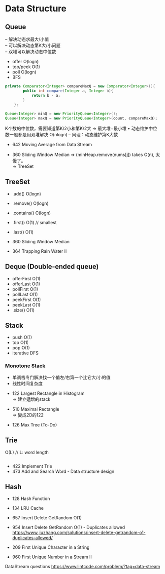 # Data Structure
## Queue
– 解决动态求最大/小值 </br>
– 可以解决动态第K大/小问题 </br>
– 双堆可以解决动态中位数 </br>

* offer O(logn)
* top/peek O(1)
* poll O(logn) 
* BFS

``` java
private Comparator<Integer> compareMaxQ = new Comparator<Integer>(){
        public int compare(Integer a, Integer b){
            return b - a;
        }
    };
    
Queue<Integer> minQ = new PriorityQueue<Integer>();
Queue<Integer> maxQ = new PriorityQueue<Integer>(count, compareMaxQ);
```

K个数的中位数，需要知道第K/2小和第K/2大
=> 最大堆+最小堆
• 动态维护中位数一般都是用双堆解决 O(nlogn)
– 同理：动态维护第K大数

* 642 Moving Average from Data Stream

* 360 Sliding Window Median
=> (minHeap.remove(nums[j]) takes O(n), 太慢了。 </br>
=> TreeSet

## TreeSet
* .add() O(logn)
* .remove() O(logn)
* .contains() O(logn)
* .first() O(1) // smallest
* .last() O(1)

* 360 Sliding Window Median

* 364 Trapping Rain Water II

## Deque (Double-ended queue)
* offerFirst O(1)
* offerLast O(1)
* pollFirst O(1)
* pollLast O(1)
* peekFirst O(1)
* peekLast O(1)
* .size() O(1)



## Stack
* push O(1)
* top O(1)
* pop O(1)
* iterative DFS

### Monotone Stack
- 单调栈专门解决找一个值左/右第一个比它大/小的值 </br>
- 线性时间复杂度 </br>

* 122 Largest Rectangle in Histogram </br>
=> 建立遞增的stack

* 510 Maximal Rectangle </br>
=> 變成2D的122 

* 126 Max Tree (To-Do)


## Trie
O(L) // L: word length
``` java
```
* 422 Implement Trie
* 473 Add and Search Word - Data structure design

## Hash
* 128 Hash Function
* 134 LRU Cache

* 657 Insert Delete GetRandom O(1)
* 954 Insert Delete GetRandom O(1) - Duplicates allowed
https://www.jiuzhang.com/solutions/insert-delete-getrandom-o1-duplicates-allowed/

* 209 First Unique Character in a String
* 960 First Unique Number in a Stream II

DataStream questions
https://www.lintcode.com/problem/?tag=data-stream





